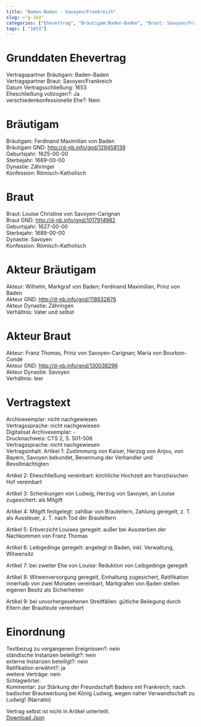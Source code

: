 ```yaml
---
title: "Baden-Baden - Savoyen/Frankreich"
slug: ="g-164"
categories: ["Ehevertrag", "Bräutigam:Baden-Baden", "Braut: Savoyen/Frankreich", "Eheschließung vollzogen?:Ja", "verschiedenkonfessionelle Ehe?:Nein", "Dynastie Bräutigam:Zähringer", "Akteur Bräutigam:Wilhelm, Markgraf von Baden; Ferdinand Maximilian, Prinz von Baden", "Akteur Braut:Franz Thomas, Prinz von Savoyen-Carignan; Maria von Bourbon-Condé", "Textbezug?:nein", "Ständisch?:nein", "Ratifikation?:ja", "Sonstiges?:nein", "Bräutigam:Baden-Baden", "Braut: Savoyen/Frankreich"]
tags: [ "1653"]
---
```

<!--more-->

# Grunddaten Ehevertrag

Vertragspartner Bräutigam: Baden-Baden<br>
Vertragspartner Braut: Savoyen/Frankreich<br>
Datum Vertragsschließung: 1653<br>
Eheschließung vollzogen?: Ja<br>
verschiedenkonfessionelle Ehe?: Nein<br>
# Bräutigam

Bräutigam: Ferdinand Maximilian von Baden<br>
Bräutigam GND: http://d-nb.info/gnd/129458139<br>
Geburtsjahr: 1625-00-00<br>
Sterbejahr: 1669-00-00<br>
Dynastie: Zähringer<br>
Konfession: Römisch-Katholisch<br>
# Braut

Braut: Louise Christine von Savoyen-Carignan<br>
Braut GND: http://d-nb.info/gnd/1017914982<br>
Geburtsjahr: 1627-00-00<br>
Sterbejahr: 1689-00-00<br>
Dynastie: Savoyen<br>
Konfession: Römisch-Katholisch<br>
# Akteur Bräutigam

Akteur: Wilhelm, Markgraf von Baden; Ferdinand Maximilian, Prinz von Baden<br>
Akteur GND: http://d-nb.info/gnd/118632876<br>
Akteur Dynastie: Zähringen<br>
Verhältnis: Vater und selbst<br>
# Akteur Braut

Akteur: Franz Thomas, Prinz von Savoyen-Carignan; Maria von Bourbon-Condé<br>
Akteur GND: http://d-nb.info/gnd/130038296<br>
Akteur Dynastie: Savoyen<br>
Verhältnis: leer<br>
# Vertragstext

Archivexemplar: nicht nachgewiesen<br>
Vertragssprache: nicht nachgewiesen<br>
Digitalisat Archivexemplar: -<br>
Drucknachweis: CTS 2, S. 501-506<br>
Vertragssprache: nicht nachgewiesen<br>
Vertragsinhalt: Artikel 1: Zustimmung von Kaiser, Herzog von Anjou, von Bayern, Savoyen bekundet, Benennung der Verhandler und Bevollmächtigten

Artikel 2: Eheschließung vereinbart: kirchliche Hochzeit am französischen Hof vereinbart

Artikel 3: Schenkungen von Ludwig, Herzog von Savoyen, an Louise zugesichert: als Mitgift

Artikel 4: Mitgift festgelegt: zahlbar von Brauteltern, Zahlung geregelt, z. T. als Aussteuer, z. T. nach Tod der Brauteltern

Artikel 5: Erbverzicht Louises geregelt: außer bei Aussterben der Nachkommen von Franz Thomas

Artikel 6: Leibgedinge geregelt: angelegt in Baden, inkl. Verwaltung, Witwensitz

Artikel 7: bei zweiter Ehe von Louise: Reduktion von Leibgedinge geregelt

Artikel 8: Witwenversorgung geregelt, Einhaltung zugesichert, Ratifikation innerhalb von zwei Monaten vereinbart, Markgrafen von Baden stellen eigenen Besitz als Sicherheiten

Artikel 9: bei unvorhergesehenen Streitfällen: gütliche Beilegung durch Eltern der Brautleute vereinbart<br>
# Einordnung

Textbezug zu vergangenen Ereignissen?: nein<br>
ständische Instanzen beteiligt?: nein<br>
externe Instanzen beteiligt?: nein<br>
Ratifikation erwähnt?: ja<br>
weitere Verträge: nein<br>
Schlagwörter: <br>
Kommentar: zur Stärkung der Freundschaft Badens mit Frankreich, nach badischer Brautwerbung bei König Ludwig, wegen naher Verwandtschaft zu Ludwig! (Narratio)

Vertrag selbst ist nicht in Artikel unterteilt.<br>
[Download Json](/vertraege/vertrag-164.json)